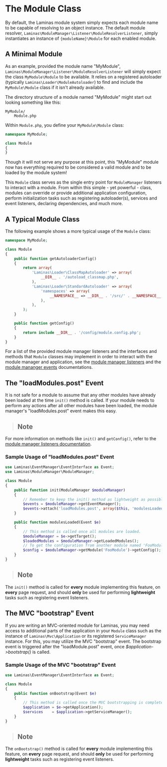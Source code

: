 # The Module Class

By default, the Laminas module system simply expects each module name to be capable of
resolving to an object instance. The default module resolver,
`Laminas\ModuleManager\Listener\ModuleResolverListener`, simply instantiates an instance of
`{moduleName}\Module` for each enabled module.

## A Minimal Module

As an example, provided the module name "MyModule",
`Laminas\ModuleManager\Listener\ModuleResolverListener` will simply expect the class `MyModule\Module`
to be available. It relies on a registered autoloader (typically `Laminas\Loader\ModuleAutoloader`) to
find and include the `MyModule\Module` class if it isn't already available.

The directory structure of a module named "MyModule" might start out looking something like this:

```
MyModule/
    Module.php
```

Within `Module.php`, you define your `MyModule\Module` class:

```php
namespace MyModule;

class Module
{
}
```

Though it will not serve any purpose at this point, this "MyModule" module now has everything
required to be considered a valid module and to be loaded by the module system!

This `Module` class serves as the single entry point for `ModuleManager` listeners to interact with
a module. From within this simple - yet powerful - class, modules can override or provide additional
application configuration, perform initialization tasks such as registering autoloader(s), services
and event listeners, declaring dependencies, and much more.

## A Typical Module Class

The following example shows a more typical usage of the `Module` class:

```php
namespace MyModule;

class Module
{
    public function getAutoloaderConfig()
    {
        return array(
            'Laminas\Loader\ClassMapAutoloader' => array(
                __DIR__ . '/autoload_classmap.php',
            ),
            'Laminas\Loader\StandardAutoloader' => array(
                'namespaces' => array(
                    __NAMESPACE__ => __DIR__ . '/src/' . __NAMESPACE__,
                ),
            ),
        );
    }

    public function getConfig()
    {
        return include __DIR__ . '/config/module.config.php';
    }
}
```

For a list of the provided module manager listeners and the interfaces and methods that `Module`
classes may implement in order to interact with the module manager and application, see the [module
manager listeners](laminas.module-manager.module-manager.md#module-manager-listeners) and the [module
mananger events](laminas.module-manager.module-manager.md#module-manager-events) documentations.

## The "loadModules.post" Event

It is not safe for a module to assume that any other modules have already been loaded at the time
`init()` method is called. If your module needs to perform any actions after all other modules have
been loaded, the module manager's "loadModules.post" event makes this easy.

> ## Note
For more information on methods like `init()` and `getConfig()`, refer to the [module
manager listeners documentation](laminas.module-manager.module-manager.md#module-manager-listeners).

### Sample Usage of "loadModules.post" Event

```php
use Laminas\EventManager\EventInterface as Event;
use Laminas\ModuleManager\ModuleManager;

class Module
{
    public function init(ModuleManager $moduleManager)
    {
        // Remember to keep the init() method as lightweight as possible
        $events = $moduleManager->getEventManager();
        $events->attach('loadModules.post', array($this, 'modulesLoaded'));
    }

    public function modulesLoaded(Event $e)
    {
        // This method is called once all modules are loaded.
        $moduleManager = $e->getTarget();
        $loadedModules = $moduleManager->getLoadedModules();
        // To get the configuration from another module named 'FooModule'
        $config = $moduleManager->getModule('FooModule')->getConfig();
    }
}
```

> ## Note
The `init()` method is called for **every** module implementing this feature, on **every** page
request, and should **only** be used for performing **lightweight** tasks such as registering event
listeners.

## The MVC "bootstrap" Event

If you are writing an MVC-oriented module for Laminas, you may need access to additional
parts of the application in your `Module` class such as the instance of `Laminas\Mvc\Application` or
its registered `ServiceManager` instance. For this, you may utilize the MVC "bootstrap" event. The
bootstrap event is triggered after the "loadModule.post" event, once *$application-&gt;bootstrap()*
is called.

### Sample Usage of the MVC "bootstrap" Event

```php
use Laminas\EventManager\EventInterface as Event;

class Module
{
    public function onBootstrap(Event $e)
    {
        // This method is called once the MVC bootstrapping is complete
        $application = $e->getApplication();
        $services    = $application->getServiceManager();
    }
}
```

> ## Note
The `onBootstrap()` method is called for **every** module implementing this feature, on **every**
page request, and should **only** be used for performing **lightweight** tasks such as registering
event listeners.
